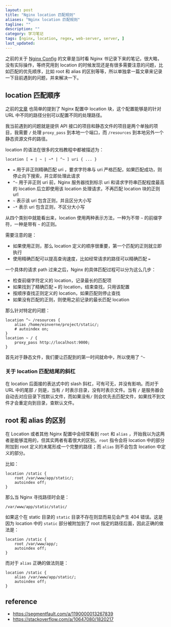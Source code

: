 ```yaml
---
layout: post
title: "Nginx location 匹配规则"
aliases: "Nginx location 匹配规则"
tagline: ""
description: ""
category: 学习笔记
tags: [nginx, location, regex, web-server, server, ]
last_updated:
---
```


之前的关于 [Nginx Config](/post/2017/10/nginx-conf.html) 的文章是当时看 Nginx 书记录下来的笔记，很大略，没有实际操作，等终究用到 location 的时候发现还是有很多需要注意的问题，比如匹配的优先顺序，比如 root 和 alias 的区别等等，所以单独拿一篇文章来记录一下目前遇到的问题，并来解决一下。

## location 匹配顺序

之前的[文章](/post/2017/10/nginx-conf.html) 也简单的提到了 Nginx 配置中 location 块，这个配置能够是的针对 URL 中不同的路径分别可以配置不同的处理路径。

我当前遇到的问题就是提供 API 接口的项目和静态文件的项目是两个单独的项目，我需要 `/` 处理 `proxy_pass` 到本地一个端口，而 `/resources` 到本地另外一个静态资源文件的路径。

location 的语法在很多的文档教程中都被描述为：

    location [ = | ~ | ~* | ^~ ] uri { ... }

- `=` 用于非正则精确匹配 uri ，要求字符串与 uri 严格匹配，如果匹配成功，则停止向下搜索，并立即处理此请求
- `^~` 用于非正则 uri 前，Nginx 服务器找到标示 uri 和请求字符串匹配程度最高的 location 后立即使用该 location 处理请求，不再匹配 location 块的正则 url
- `~` 表示该 uri 包含正则，并且区分大小写
- `~*` 表示 uri 包含正则，不区分大小写

从四个类别中就能看出来，location 使用两种表示方法，一种为不带 `~` 的前缀字符，一种是带有 `~` 的正则。

需要注意的是：

- 如果使用正则，那么 location 定义的顺序很重要，第一个匹配的正则就立即执行
- 使用精确匹配可以提高查询速度，比如经常请求的路径可以精确匹配 `=`

一个具体的请求 path 过来之后，Nginx 的具体匹配过程可以分为这么几步：

- 检查前缀字符定义的 location，记录最长的匹配项
- 如果找到了精确匹配 `=` 的 location，结束查找，只用该配置
- 按顺序查找正则定义的 location，如果匹配则停止查找
- 如果没有匹配的正则，则使用之前记录的最长匹配 location

那么针对特定的问题：

    location ^~ /resources {
        alias /home/einverne/project/static/;
        # autoindex on;
    }
	location ~ / {
        proxy_pass http://localhost:9000;
    }

首先对于静态文件，我们要让匹配到的第一时间就命中，所以使用了 `^~`


### 关于 location 匹配结尾的斜杠
在 location 后面接的表达式中的 slash 斜杠，可有可无，并没有影响。而对于 URL 中的尾部 `/` 则是，当有 `/` 时表示目录，没有时表示文件。当有 `/` 是服务器会自动去对应目录下找默认文件，而如果没有`/` 则会优先去匹配文件，如果找不到文件才会重定向到目录，查默认文件。

## root 和 alias 的区别
在 Location 或者其他 Nginx 配置中会经常看到 `root` 和 `alias` ，开始我以为这两者是能够混用的，但其实两者有着很大的区别。`root` 指令会将 location 中的部分附加到 root 定义的末尾形成一个完整的路径；而 `alias` 则不会包含 location 中定义的部分。

比如：

    location /static {
        root /var/www/app/static/;
        autoindex off;
    }

那么当 Nginx 寻找路径时会是：

    /var/www/app/static/static/

如果这个在 static 目录的 `static` 目录不存在则显而易见会产生 404 错误。这是因为 location 中的 `static` 部分被附加到了 root 指定的路径后面，因此正确的做法是：

    location /static {
        root /var/www/app/;
        autoindex off;
    }

而对于 `alias` 正确的做法则是：

    location /static {
        alias /var/www/app/static/;
        autoindex off;
    }

## reference

- https://segmentfault.com/a/1190000013267839
- <https://stackoverflow.com/a/10647080/1820217>
